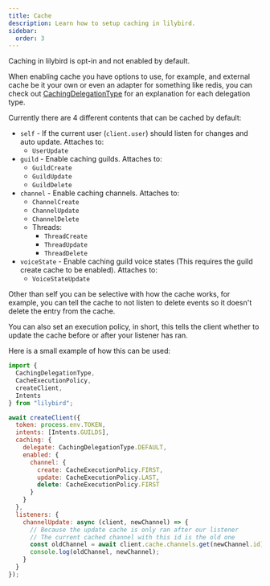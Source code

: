 ```yaml
---
title: Cache
description: Learn how to setup caching in lilybird.
sidebar:
  order: 3
---
```


Caching in lilybird is opt-in and not enabled by default.

When enabling cache you have options to use, for example, and external cache be it your own or even an adapter for something like redis, you can check out [CachingDelegationType](../../documentation/enumerations/cachingdelegationtype) for an explanation for each delegation type.

Currently there are 4 different contents that can be cached by default:

- `self` - If the current user (`client.user`) should listen for changes and auto update. Attaches to:
  - `UserUpdate`
- `guild` - Enable caching guilds. Attaches to:
  - `GuildCreate`
  - `GuildUpdate`
  - `GuildDelete`
- `channel` - Enable caching channels. Attaches to:
  - `ChannelCreate`
  - `ChannelUpdate`
  - `ChannelDelete`
  - Threads:
    - `ThreadCreate`
    - `ThreadUpdate`
    - `ThreadDelete`
- `voiceState` - Enable caching guild voice states (This requires the guild create cache to be enabled). Attaches to:
  - `VoiceStateUpdate`

Other than self you can be selective with how the cache works, for example, you can tell the cache to not listen to delete events so it doesn't delete the entry from the cache.

You can also set an execution policy, in short, this tells the client whether to update the cache before or after your listener has ran.

Here is a small example of how this can be used:

```js
import { 
  CachingDelegationType,
  CacheExecutionPolicy,
  createClient,
  Intents
} from "lilybird";

await createClient({
  token: process.env.TOKEN,
  intents: [Intents.GUILDS],
  caching: {
    delegate: CachingDelegationType.DEFAULT,
    enabled: {
      channel: {
        create: CacheExecutionPolicy.FIRST,
        update: CacheExecutionPolicy.LAST,
        delete: CacheExecutionPolicy.FIRST
      }
    }
  },
  listeners: {
    channelUpdate: async (client, newChannel) => {
      // Because the update cache is only ran after our listener
      // The current cached channel with this id is the old one
      const oldChannel = await client.cache.channels.get(newChannel.id);
      console.log(oldChannel, newChannel);
    }
  }
});
```